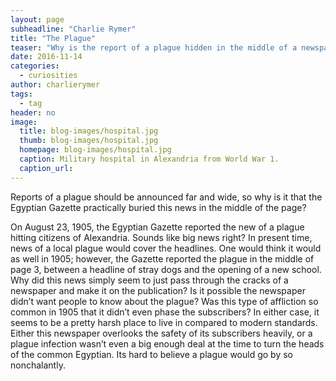 ```yaml
---
layout: page
subheadline: "Charlie Rymer"
title: "The Plague"
teaser: "Why is the report of a plague hidden in the middle of a newspaper? Find out why."
date: 2016-11-14
categories:
  - curiosities
author: charlierymer
tags:
  - tag
header: no
image:
  title: blog-images/hospital.jpg
  thumb: blog-images/hospital.jpg
  homepage: blog-images/hospital.jpg
  caption: Military hospital in Alexandria from World War 1.
  caption_url:
---
```

Reports of a plague should be announced far and wide, so why is it that the Egyptian Gazette practically buried this news in the middle of the page?

On August 23, 1905, the Egyptian Gazette reported the new of a plague hitting citizens of Alexandria.  Sounds like big news right? In present time, news of a local plague would cover the headlines.  One would think it would as well in 1905; however, the Gazette reported the plague in the middle of page 3, between a headline of stray dogs and the opening of a new school.  Why did this news simply seem to just pass through the cracks of a newspaper and make it on the publication?  Is it possible the newspaper didn’t want people to know about the plague? Was this type of affliction so common in 1905 that it didn’t even phase the subscribers? In either case, it seems to be a pretty harsh place to live in compared to modern standards.  Either this newspaper overlooks the safety of its subscribers heavily, or a plague infection wasn’t even a big enough deal at the time to turn the heads of the common Egyptian.  Its hard to believe a plague would go by so nonchalantly.
